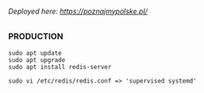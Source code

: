 ###### Deployed here: https://poznajmypolske.pl/

### PRODUCTION
```
sudo apt update
sudo apt upgrade
sudo apt install redis-server

sudo vi /etc/redis/redis.conf => 'supervised systemd'

```
